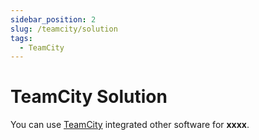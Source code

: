 ```yaml
---
sidebar_position: 2
slug: /teamcity/solution
tags:
  - TeamCity
---
```


# TeamCity Solution

You can use [TeamCity](https://www.jenkins.io/solutions/) integrated other software for **xxxx**.
